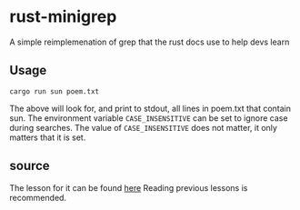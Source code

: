 # rust-minigrep
A simple reimplemenation of grep that the rust docs use to help devs learn

## Usage
```
cargo run sun poem.txt
```
The above will look for, and print to stdout, all lines in poem.txt that contain sun.
The environment variable `CASE_INSENSITIVE` can be set to ignore case during searches.
The value of `CASE_INSENSITIVE` does not matter, it only matters that it is set.

## source
The lesson for it can be found [here](https://doc.rust-lang.org/book/ch12-00-an-io-project.html)
Reading previous lessons is recommended.
